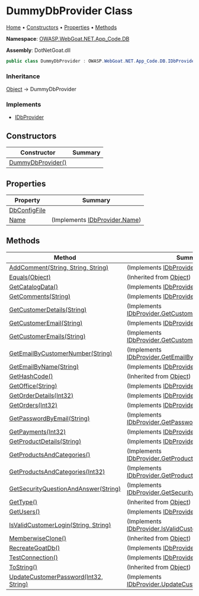 # DummyDbProvider Class

[Home](../../../../../../README.md) &#x2022; [Constructors](#constructors) &#x2022; [Properties](#properties) &#x2022; [Methods](#methods)

**Namespace**: [OWASP.WebGoat.NET.App_Code.DB](../README.md)

**Assembly**: DotNetGoat\.dll

```csharp
public class DummyDbProvider : OWASP.WebGoat.NET.App_Code.DB.IDbProvider
```

### Inheritance

[Object](https://docs.microsoft.com/en-us/dotnet/api/system.object) &#x2192; DummyDbProvider

### Implements

* [IDbProvider](../IDbProvider/README.md)

## Constructors

| Constructor | Summary |
| ----------- | ------- |
| [DummyDbProvider()](-ctor/README.md) | |

## Properties

| Property | Summary |
| -------- | ------- |
| [DbConfigFile](DbConfigFile/README.md) | |
| [Name](Name/README.md) |  \(Implements [IDbProvider.Name](../IDbProvider/Name/README.md)\) |

## Methods

| Method | Summary |
| ------ | ------- |
| [AddComment(String, String, String)](AddComment/README.md) |  \(Implements [IDbProvider.AddComment](../IDbProvider/AddComment/README.md)\) |
| [Equals(Object)](https://docs.microsoft.com/en-us/dotnet/api/system.object.equals) |  \(Inherited from [Object](https://docs.microsoft.com/en-us/dotnet/api/system.object)\) |
| [GetCatalogData()](GetCatalogData/README.md) |  \(Implements [IDbProvider.GetCatalogData](../IDbProvider/GetCatalogData/README.md)\) |
| [GetComments(String)](GetComments/README.md) |  \(Implements [IDbProvider.GetComments](../IDbProvider/GetComments/README.md)\) |
| [GetCustomerDetails(String)](GetCustomerDetails/README.md) |  \(Implements [IDbProvider.GetCustomerDetails](../IDbProvider/GetCustomerDetails/README.md)\) |
| [GetCustomerEmail(String)](GetCustomerEmail/README.md) |  \(Implements [IDbProvider.GetCustomerEmail](../IDbProvider/GetCustomerEmail/README.md)\) |
| [GetCustomerEmails(String)](GetCustomerEmails/README.md) |  \(Implements [IDbProvider.GetCustomerEmails](../IDbProvider/GetCustomerEmails/README.md)\) |
| [GetEmailByCustomerNumber(String)](GetEmailByCustomerNumber/README.md) |  \(Implements [IDbProvider.GetEmailByCustomerNumber](../IDbProvider/GetEmailByCustomerNumber/README.md)\) |
| [GetEmailByName(String)](GetEmailByName/README.md) |  \(Implements [IDbProvider.GetEmailByName](../IDbProvider/GetEmailByName/README.md)\) |
| [GetHashCode()](https://docs.microsoft.com/en-us/dotnet/api/system.object.gethashcode) |  \(Inherited from [Object](https://docs.microsoft.com/en-us/dotnet/api/system.object)\) |
| [GetOffice(String)](GetOffice/README.md) |  \(Implements [IDbProvider.GetOffice](../IDbProvider/GetOffice/README.md)\) |
| [GetOrderDetails(Int32)](GetOrderDetails/README.md) |  \(Implements [IDbProvider.GetOrderDetails](../IDbProvider/GetOrderDetails/README.md)\) |
| [GetOrders(Int32)](GetOrders/README.md) |  \(Implements [IDbProvider.GetOrders](../IDbProvider/GetOrders/README.md)\) |
| [GetPasswordByEmail(String)](GetPasswordByEmail/README.md) |  \(Implements [IDbProvider.GetPasswordByEmail](../IDbProvider/GetPasswordByEmail/README.md)\) |
| [GetPayments(Int32)](GetPayments/README.md) |  \(Implements [IDbProvider.GetPayments](../IDbProvider/GetPayments/README.md)\) |
| [GetProductDetails(String)](GetProductDetails/README.md) |  \(Implements [IDbProvider.GetProductDetails](../IDbProvider/GetProductDetails/README.md)\) |
| [GetProductsAndCategories()](GetProductsAndCategories/README.md#OWASP_WebGoat_NET_App_Code_DB_DummyDbProvider_GetProductsAndCategories) |  \(Implements [IDbProvider.GetProductsAndCategories](../IDbProvider/GetProductsAndCategories/README.md#OWASP_WebGoat_NET_App_Code_DB_IDbProvider_GetProductsAndCategories)\) |
| [GetProductsAndCategories(Int32)](GetProductsAndCategories/README.md#OWASP_WebGoat_NET_App_Code_DB_DummyDbProvider_GetProductsAndCategories_System_Int32_) |  \(Implements [IDbProvider.GetProductsAndCategories](../IDbProvider/GetProductsAndCategories/README.md#OWASP_WebGoat_NET_App_Code_DB_IDbProvider_GetProductsAndCategories_System_Int32_)\) |
| [GetSecurityQuestionAndAnswer(String)](GetSecurityQuestionAndAnswer/README.md) |  \(Implements [IDbProvider.GetSecurityQuestionAndAnswer](../IDbProvider/GetSecurityQuestionAndAnswer/README.md)\) |
| [GetType()](https://docs.microsoft.com/en-us/dotnet/api/system.object.gettype) |  \(Inherited from [Object](https://docs.microsoft.com/en-us/dotnet/api/system.object)\) |
| [GetUsers()](GetUsers/README.md) |  \(Implements [IDbProvider.GetUsers](../IDbProvider/GetUsers/README.md)\) |
| [IsValidCustomerLogin(String, String)](IsValidCustomerLogin/README.md) |  \(Implements [IDbProvider.IsValidCustomerLogin](../IDbProvider/IsValidCustomerLogin/README.md)\) |
| [MemberwiseClone()](https://docs.microsoft.com/en-us/dotnet/api/system.object.memberwiseclone) |  \(Inherited from [Object](https://docs.microsoft.com/en-us/dotnet/api/system.object)\) |
| [RecreateGoatDb()](RecreateGoatDb/README.md) |  \(Implements [IDbProvider.RecreateGoatDb](../IDbProvider/RecreateGoatDb/README.md)\) |
| [TestConnection()](TestConnection/README.md) |  \(Implements [IDbProvider.TestConnection](../IDbProvider/TestConnection/README.md)\) |
| [ToString()](https://docs.microsoft.com/en-us/dotnet/api/system.object.tostring) |  \(Inherited from [Object](https://docs.microsoft.com/en-us/dotnet/api/system.object)\) |
| [UpdateCustomerPassword(Int32, String)](UpdateCustomerPassword/README.md) |  \(Implements [IDbProvider.UpdateCustomerPassword](../IDbProvider/UpdateCustomerPassword/README.md)\) |

